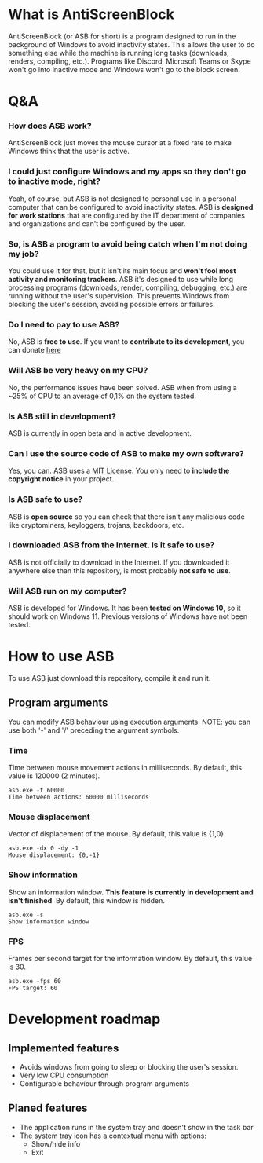 # What is AntiScreenBlock
AntiScreenBlock (or ASB for short) is a program designed to run in the background of Windows to avoid inactivity states. This allows the user to do something else while the machine is running long tasks (downloads, renders, compiling, etc.). Programs like Discord, Microsoft Teams or Skype won't go into inactive mode and Windows won't go to the block screen.

# Q&A
### How does ASB work?
AntiScreenBlock just moves the mouse cursor at a fixed rate to make Windows think that the user is active.

### I could just configure Windows and my apps so they don't go to inactive mode, right?
Yeah, of course, but ASB is not designed to personal use in a personal computer that can be configured to avoid inactivity states. ASB is **designed for work stations** that are configured by the IT department of companies and organizations and can't be configured by the user.

### So, is ASB a program to avoid being catch when I'm not doing my job?
You could use it for that, but it isn't its main focus and **won't fool most activity and monitoring trackers**. ASB it's designed to use while long processing programs (downloads, render, compiling, debugging, etc.) are running without the user's supervision. This prevents Windows from blocking the user's session, avoiding possible errors or failures.

### Do I need to pay to use ASB?
No, ASB is **free to use**. If you want to **contribute to its development**, you can donate [here](https://www.paypal.com/donate/?hosted_button_id=5WJBQY7JRR4LW)

### Will ASB be very heavy on my CPU?
No, the performance issues have been solved. ASB when from using a ~25% of CPU to an average of 0,1% on the system tested.

### Is ASB still in development?
ASB is currently in open beta and in active development.

### Can I use the source code of ASB to make my own software?
Yes, you can. ASB uses a [MIT License](https://opensource.org/license/mit/). You only need to **include the copyright notice** in your project.

### Is ASB safe to use?
ASB is **open source** so you can check that there isn't any malicious code like cryptominers, keyloggers, trojans, backdoors, etc.

### I downloaded ASB from the Internet. Is it safe to use?
ASB is not officially to download in the Internet. If you downloaded it anywhere else than this repository, is most probably **not safe to use**.

### Will ASB run on my computer?
ASB is developed for Windows. It has been **tested on Windows 10**, so it should work on Windows 11. Previous versions of Windows have not been tested.

# How to use ASB
To use ASB just download this repository, compile it and run it.

## Program arguments
You can modify ASB behaviour using execution arguments. NOTE: you can use both '-' and '/' preceding the argument symbols.

### Time
Time between mouse movement actions in milliseconds. By default, this value is 120000 (2 minutes).

~~~
asb.exe -t 60000
Time between actions: 60000 milliseconds
~~~

### Mouse displacement
Vector of displacement of the mouse. By default, this value is {1,0}.

~~~
asb.exe -dx 0 -dy -1
Mouse displacement: {0,-1}
~~~

### Show information
Show an information window. **This feature is currently in development and isn't finished**. By default, this window is hidden.

~~~
asb.exe -s
Show information window
~~~

### FPS
Frames per second target for the information window. By default, this value is 30.

~~~
asb.exe -fps 60
FPS target: 60
~~~

# Development roadmap
## Implemented features
- Avoids windows from going to sleep or blocking the user's session.
- Very low CPU consumption
- Configurable behaviour through program arguments

## Planed features
- The application runs in the system tray and doesn't show in the task bar
- The system tray icon has a contextual menu with options:
    - Show/hide info
    - Exit
